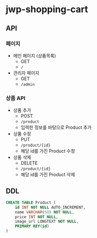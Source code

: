 # jwp-shopping-cart

## API

### 페이지
- 메인 페이지 (상품목록)
  - GET
  - `/`
- 관리자 페이지
  - GET
  - `/admin`

### 상품 API
- 상품 추가
  - POST
  - `/product`
  - 입력한 정보를 바탕으로 Product 추가
- 상품 수정
  - PUT
  - `/product/{id}`
  - 해당 id를 가진 Product 수정
- 상품 삭제
  - DELETE
  - `/product/{id}`
  - 해당 id를 가진 Product 삭제


## DDL

```sql
CREATE TABLE Product (
    id INT NOT NULL AUTO_INCREMENT,
    name VARCHAR(50) NOT NULL,
    price INT NOT NULL,
    image_url LONGTEXT NOT NULL,
    PRIMARY KEY(id)                  
)
```
